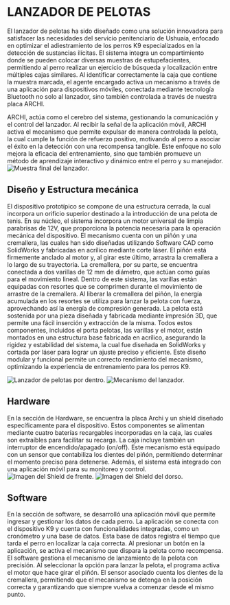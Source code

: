 # LANZADOR DE PELOTAS
El lanzador de pelotas ha sido diseñado como una solución innovadora para satisfacer las necesidades del servicio penitenciario de Ushuaia, enfocado en optimizar el adiestramiento de los perros K9 especializados en la detección de sustancias ilícitas.
El sistema integra un compartimiento donde se pueden colocar diversas muestras de estupefacientes, permitiendo al perro realizar un ejercicio de búsqueda y localización entre múltiples cajas similares. Al identificar correctamente la caja que contiene la muestra marcada, el agente encargado activa un mecanismo a través de una aplicación para dispositivos móviles, conectada mediante tecnología Bluetooth no solo al lanzador, sino también controlada a través de nuestra placa ARCHI.

ARCHI, actúa como el cerebro del sistema, gestionando la comunicación y el control del lanzador. Al recibir la señal de la aplicación móvil, ARCHI activa el mecanismo que permite expulsar de manera controlada la pelota, la cual cumple la función de refuerzo positivo, motivando al perro a asociar el éxito en la detección con una recompensa tangible. Este enfoque no solo mejora la eficacia del entrenamiento, sino que también promueve un método de aprendizaje interactivo y dinámico entre el perro y su manejador.
![Muestra final del lanzador.](https://github.com/NewsanLab/Lanzador-de-pelotas/blob/main/img/Dispositivo.png)

## Diseño y Estructura mecánica

El dispositivo prototípico se compone de una estructura cerrada, la cual incorpora un orificio superior destinado a la introducción de una pelota de tenis.
En su núcleo, el sistema incorpora un motor universal de limpia parabrisas de 12V, que proporciona la potencia necesaria para la operación mecánica del dispositivo.
El mecanismo cuenta con un piñón y una cremallera, las cuales han sido diseñadas utilizando Software CAD como SolidWorks y fabricadas en acrílico mediante corte láser. El piñón está firmemente anclado al motor y, al girar este último, arrastra la cremallera a lo largo de su trayectoria. La cremallera, por su parte, se encuentra conectada a dos varillas de 12 mm de diámetro, que actúan como guías para el movimiento lineal.
Dentro de este sistema, las varillas están equipadas con resortes que se comprimen durante el movimiento de arrastre de la cremallera. Al liberar la cremallera del piñón, la energía acumulada en los resortes se utiliza para lanzar la pelota con fuerza, aprovechando así la energía de compresión generada. 
La pelota está sostenida por una pieza diseñada y fabricada mediante impresión 3D, que permite una fácil inserción y extracción de la misma. Todos estos componentes, incluidos el porta pelotas, las varillas y el motor, están montados en una estructura base fabricada en acrílico, asegurando la rigidez y estabilidad del sistema, la cual fue diseñada en SolidWorks y cortada por láser para lograr un ajuste preciso y eficiente. Este diseño modular y funcional permite un correcto rendimiento del mecanismo, optimizando la experiencia de entrenamiento para los perros K9.

![Lanzador de pelotas por dentro.](https://github.com/NewsanLab/Lanzador-de-pelotas/blob/main/img/Dispositivo%20interior.png)
![Mecanismo del lanzador.](https://github.com/NewsanLab/Lanzador-de-pelotas/blob/main/img/Mecanismo.png)

## Hardware

En la sección de Hardware, se encuentra la placa Archi y un shield diseñado específicamente para el dispositivo. Estos componentes se alimentan mediante cuatro baterías recargables incorporadas en la caja, las cuales son extraíbles para facilitar su recarga. La caja incluye también un interruptor de encendido/apagado (on/off). 
Este mecanismo está equipado con un sensor que contabiliza los dientes del piñón, permitiendo determinar el momento preciso para detenerse. Además, el sistema está integrado con una aplicación móvil para su monitoreo y control.
![Imagen del Shield de frente.](https://github.com/NewsanLab/Lanzador-de-pelotas/blob/main/Hardware/ShielArchiK9Top.png)
![Imagen del Shield del dorso.](https://github.com/NewsanLab/Lanzador-de-pelotas/blob/main/Hardware/ShielArchiK9Bot.png)

## Software

En la sección de software, se desarrolló una aplicación móvil que permite ingresar y gestionar los datos de cada perro. La aplicación se conecta con el dispositivo K9 y cuenta con funcionalidades integradas, como un cronómetro y una base de datos. Esta base de datos registra el tiempo que tarda el perro en localizar la caja correcta. Al presionar un botón en la aplicación, se activa el mecanismo que dispara la pelota como recompensa.
El software gestiona el mecanismo de lanzamiento de la pelota con precisión. Al seleccionar la opción para lanzar la pelota, el programa activa el motor que hace girar el piñón. El sensor asociado cuenta los dientes de la cremallera, permitiendo que el mecanismo se detenga en la posición correcta y garantizando que siempre vuelva a comenzar desde el mismo punto.
